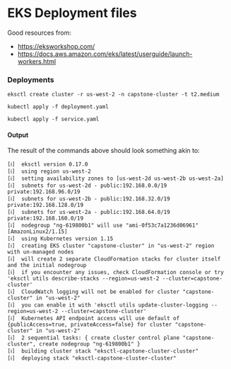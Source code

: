 # EKS Deployment files

Good resources from:

- https://eksworkshop.com/
- https://docs.aws.amazon.com/eks/latest/userguide/launch-workers.html


### Deployments
```
eksctl create cluster -r us-west-2 -n capstone-cluster -t t2.medium
```

```
kubectl apply -f deployment.yaml
```

```
kubectl apply -f service.yaml
```

#### Output
The result of the commands above should look something akin to:
```
[ℹ]  eksctl version 0.17.0
[ℹ]  using region us-west-2
[ℹ]  setting availability zones to [us-west-2d us-west-2b us-west-2a]
[ℹ]  subnets for us-west-2d - public:192.168.0.0/19 private:192.168.96.0/19
[ℹ]  subnets for us-west-2b - public:192.168.32.0/19 private:192.168.128.0/19
[ℹ]  subnets for us-west-2a - public:192.168.64.0/19 private:192.168.160.0/19
[ℹ]  nodegroup "ng-619800b1" will use "ami-0f53c7a1236d06961" [AmazonLinux2/1.15]
[ℹ]  using Kubernetes version 1.15
[ℹ]  creating EKS cluster "capstone-cluster" in "us-west-2" region with un-managed nodes
[ℹ]  will create 2 separate CloudFormation stacks for cluster itself and the initial nodegroup
[ℹ]  if you encounter any issues, check CloudFormation console or try 'eksctl utils describe-stacks --region=us-west-2 --cluster=capstone-cluster'
[ℹ]  CloudWatch logging will not be enabled for cluster "capstone-cluster" in "us-west-2"
[ℹ]  you can enable it with 'eksctl utils update-cluster-logging --region=us-west-2 --cluster=capstone-cluster'
[ℹ]  Kubernetes API endpoint access will use default of {publicAccess=true, privateAccess=false} for cluster "capstone-cluster" in "us-west-2"
[ℹ]  2 sequential tasks: { create cluster control plane "capstone-cluster", create nodegroup "ng-619800b1" }
[ℹ]  building cluster stack "eksctl-capstone-cluster-cluster"
[ℹ]  deploying stack "eksctl-capstone-cluster-cluster"

```
